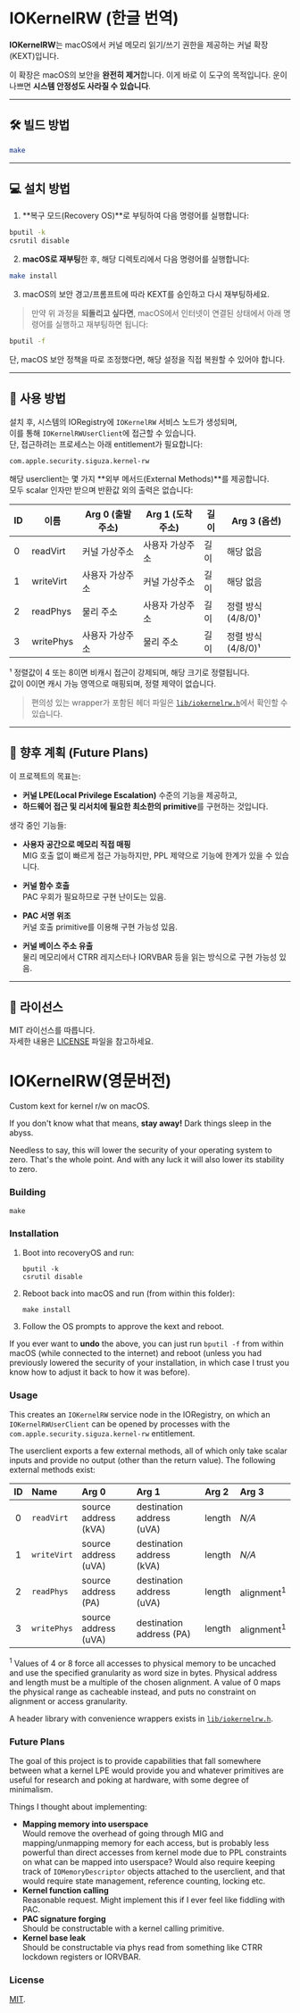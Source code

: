 # IOKernelRW (한글 번역)

**IOKernelRW**는 macOS에서 커널 메모리 읽기/쓰기 권한을 제공하는 커널 확장(KEXT)입니다.



이 확장은 macOS의 보안을 **완전히 제거**합니다. 이게 바로 이 도구의 목적입니다. 운이 나쁘면 **시스템 안정성도 사라질 수 있습니다**.

---

## 🛠️ 빌드 방법

```bash
make
```

---

## 💻 설치 방법

1. **복구 모드(Recovery OS)**로 부팅하여 다음 명령어를 실행합니다:

```bash
bputil -k
csrutil disable
```

2. **macOS로 재부팅**한 후, 해당 디렉토리에서 다음 명령어를 실행합니다:

```bash
make install
```

3. macOS의 보안 경고/프롬프트에 따라 KEXT를 승인하고 다시 재부팅하세요.

> 만약 위 과정을 **되돌리고 싶다면**, macOS에서 인터넷이 연결된 상태에서 아래 명령어를 실행하고 재부팅하면 됩니다:

```bash
bputil -f
```

단, macOS 보안 정책을 따로 조정했다면, 해당 설정을 직접 복원할 수 있어야 합니다.

---

## 🚀 사용 방법

설치 후, 시스템의 IORegistry에 `IOKernelRW` 서비스 노드가 생성되며,  
이를 통해 `IOKernelRWUserClient`에 접근할 수 있습니다.  
단, 접근하려는 프로세스는 아래 entitlement가 필요합니다:

```
com.apple.security.siguza.kernel-rw
```

해당 userclient는 몇 가지 **외부 메서드(External Methods)**를 제공합니다.  
모두 scalar 인자만 받으며 반환값 외의 출력은 없습니다:

| ID | 이름         | Arg 0 (출발 주소) | Arg 1 (도착 주소)     | 길이  | Arg 3 (옵션)         |
|----|--------------|------------------|------------------------|-------|------------------------|
| 0  | readVirt     | 커널 가상주소     | 사용자 가상주소         | 길이  | 해당 없음              |
| 1  | writeVirt    | 사용자 가상주소   | 커널 가상주소           | 길이  | 해당 없음              |
| 2  | readPhys     | 물리 주소         | 사용자 가상주소         | 길이  | 정렬 방식 (4/8/0)¹     |
| 3  | writePhys    | 사용자 가상주소   | 물리 주소               | 길이  | 정렬 방식 (4/8/0)¹     |

¹ 정렬값이 4 또는 8이면 비캐시 접근이 강제되며, 해당 크기로 정렬됩니다.  
   값이 0이면 캐시 가능 영역으로 매핑되며, 정렬 제약이 없습니다.

> 편의성 있는 wrapper가 포함된 헤더 파일은 [`lib/iokernelrw.h`](https://github.com/ox1111/IOKernelRW/blob/master/lib/iokernelrw.h)에서 확인할 수 있습니다.

---

## 🔭 향후 계획 (Future Plans)

이 프로젝트의 목표는:

- **커널 LPE(Local Privilege Escalation)** 수준의 기능을 제공하고,
- **하드웨어 접근 및 리서치에 필요한 최소한의 primitive**를 구현하는 것입니다.

생각 중인 기능들:

- **사용자 공간으로 메모리 직접 매핑**  
  MIG 호출 없이 빠르게 접근 가능하지만, PPL 제약으로 기능에 한계가 있을 수 있습니다.

- **커널 함수 호출**  
  PAC 우회가 필요하므로 구현 난이도는 있음.

- **PAC 서명 위조**  
  커널 호출 primitive를 이용해 구현 가능성 있음.

- **커널 베이스 주소 유출**  
  물리 메모리에서 CTRR 레지스터나 IORVBAR 등을 읽는 방식으로 구현 가능성 있음.

---

## 📄 라이선스

MIT 라이선스를 따릅니다.  
자세한 내용은 [LICENSE](https://github.com/ox1111/IOKernelRW/blob/master/LICENSE) 파일을 참고하세요.





# IOKernelRW(영문버전)

Custom kext for kernel r/w on macOS.

If you don't know what that means, **stay away!** Dark things sleep in the abyss.

Needless to say, this will lower the security of your operating system to zero. That's the whole point. And with any luck it will also lower its stability to zero.

### Building

```
make
```

### Installation

1. Boot into recoveryOS and run:

   ```
   bputil -k
   csrutil disable
   ```
2. Reboot back into macOS and run (from within this folder):

   ```
   make install
   ```
3. Follow the OS prompts to approve the kext and reboot.

If you ever want to **undo** the above, you can just run `bputil -f` from within macOS (while connected to the internet) and reboot (unless you had previously lowered the security of your installation, in which case I trust you know how to adjust it back to how it was before).

### Usage

This creates an `IOKernelRW` service node in the IORegistry, on which an `IOKernelRWUserClient` can be opened by processes with the `com.apple.security.siguza.kernel-rw` entitlement.

The userclient exports a few external methods, all of which only take scalar inputs and provide no output (other than the return value). The following external methods exist:

| ID   | Name        | Arg 0                | Arg 1                     | Arg 2  | Arg 3                 |
| :--: | :---------- | :------------------- | :------------------------ | :----- | :-------------------- |
| 0    | `readVirt`  | source address (kVA) | destination address (uVA) | length | _N/A_                 |
| 1    | `writeVirt` | source address (uVA) | destination address (kVA) | length | _N/A_                 |
| 2    | `readPhys`  | source address (PA)  | destination address (uVA) | length | alignment<sup>1</sup> |
| 3    | `writePhys` | source address (uVA) | destination address (PA)  | length | alignment<sup>1</sup> |

<sup>1</sup> Values of 4 or 8 force all accesses to physical memory to be uncached and use the specified granularity as word size in bytes. Physical address and length must be a multiple of the chosen alignment. A value of 0 maps the physical range as cacheable instead, and puts no constraint on alignment or access granularity.

A header library with convenience wrappers exists in [`lib/iokernelrw.h`](https://github.com/Siguza/IOKernelRW/blob/master/lib/iokernelrw.h).

### Future Plans

The goal of this project is to provide capabilities that fall somewhere between what a kernel LPE would provide you and whatever primitives are useful for research and poking at hardware, with some degree of minimalism.

Things I thought about implementing:

- **Mapping memory into userspace**  
  Would remove the overhead of going through MIG and mapping/unmapping memory for each access, but is probably less powerful than direct accesses from kernel mode due to PPL constraints on what can be mapped into userspace? Would also require keeping track of `IOMemoryDescriptor` objects attached to the userclient, and that would require state management, reference counting, locking etc.
- **Kernel function calling**  
  Reasonable request. Might implement this if I ever feel like fiddling with PAC.
- **PAC signature forging**  
  Should be constructable with a kernel calling primitive.
- **Kernel base leak**  
  Should be constructable via phys read from something like CTRR lockdown registers or IORVBAR.

### License

[MIT](https://github.com/Siguza/IOKernelRW/blob/master/LICENSE).
